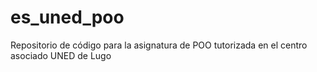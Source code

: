# es_uned_poo
Repositorio de código para la asignatura de POO tutorizada en el centro asociado UNED de Lugo
